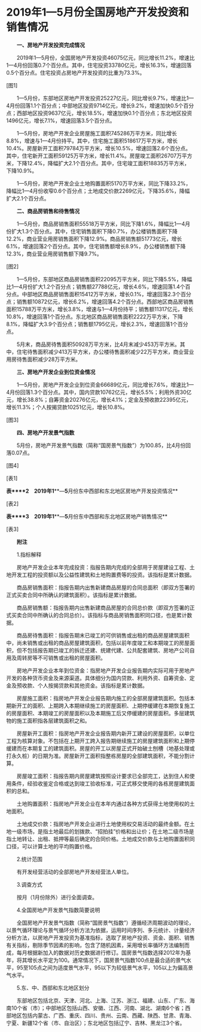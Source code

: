 # 2019年1—5月份全国房地产开发投资和销售情况

　　**一、房地产开发投资完成情况**

　　2019年1—5月份，全国房地产开发投资46075亿元，同比增长11.2%，增速比1—4月份回落0.7个百分点。其中，住宅投资33780亿元，增长16.3%，增速回落0.5个百分点。住宅投资占房地产开发投资的比重为73.3%。

\[图1\]

　　1—5月份，东部地区房地产开发投资25227亿元，同比增长9.7%，增速比1—4月份回落1.1个百分点；中部地区投资9714亿元，增长9.2%，增速加快0.5个百分点；西部地区投资9637亿元，增长18.5%，增速加快0.1个百分点；东北地区投资1496亿元，增长7.1%，增速回落3.5个百分点。

　　1—5月份，房地产开发企业房屋施工面积745286万平方米，同比增长8.8%，增速与1—4月份持平。其中，住宅施工面积518617万平方米，增长10.4%。房屋新开工面积79784万平方米，增长10.5%，增速回落2.6个百分点。其中，住宅新开工面积59125万平方米，增长11.4%。房屋竣工面积26707万平方米，下降12.4%，降幅扩大2.1个百分点。其中，住宅竣工面积18835万平方米，下降10.9%。

　　1—5月份，房地产开发企业土地购置面积5170万平方米，同比下降33.2%，降幅比1—4月份收窄0.6个百分点；土地成交价款2269亿元，下降35.6%，降幅扩大2.1个百分点。

　　**二、商品房销售和待售情况**

　　1—5月份，商品房销售面积55518万平方米，同比下降1.6%，降幅比1—4月份扩大1.3个百分点。其中，住宅销售面积下降0.7%，办公楼销售面积下降12.2%，商业营业用房销售面积下降12.9%。商品房销售额51773亿元，增长6.1%，增速回落2个百分点。其中，住宅销售额增长8.9%，办公楼销售额下降12.3%，商业营业用房销售额下降9.7%。

\[图2\]

　　1—5月份，东部地区商品房销售面积22095万平方米，同比下降5.5%，降幅比1—4月份扩大1.2个百分点；销售额27788亿元，增长4.6%，增速回落1.4个百分点。中部地区商品房销售面积15412万平方米，增长0.1%，增速回落2.3个百分点；销售额10872亿元，增长6.2%，增速回落4.2个百分点。西部地区商品房销售面积15788万平方米，增长3.8%，增速与1—4月份持平；销售额11317亿元，增长10.8%，增速回落1个百分点。东北地区商品房销售面积2222万平方米，下降8.1%，降幅扩大3.9个百分点；销售额1795亿元，增长2.3%，增速回落1个百分点。

　　5月末，商品房待售面积50928万平方米，比4月末减少453万平方米。其中，住宅待售面积减少413万平方米，办公楼待售面积减少22万平方米，商业营业用房待售面积减少28万平方米。

　　**三、房地产开发企业到位资金情况**

　　1—5月份，房地产开发企业到位资金66689亿元，同比增长7.6%，增速比1—4月份回落1.3个百分点。其中，国内贷款10762亿元，增长5.5%；利用外资30亿元，增长38.8%；自筹资金20276亿元，增长4.1%；定金及预收款22395亿元，增长11.3%；个人按揭贷款10251亿元，增长10.8%。

\[图3\]

　　**四、房地产开发景气指数**

　　5月份，房地产开发景气指数（简称“国房景气指数”）为100.85，比4月份回落0.07点。

\[图4\]

\[表1\]

**表****2**　**2019****年****1****—****5****月份东中西部和东北地区房地产开发投资情况**

\[表2\]

**表****3**　**2019****年****1****—****5****月份东中西部和东北地区房地产销售情况**

\[表3\]

　　**附注**

　　1.指标解释

　　房地产开发企业本年完成投资：指报告期内完成的全部用于房屋建设工程、土地开发工程的投资额以及公益性建筑和土地购置费等的投资。该指标是累计数据。

　　商品房销售面积：指报告期内出售新建商品房屋的合同总面积（即双方签署的正式买卖合同中所确认的建筑面积）。该指标是累计数据。

　　商品房销售额：指报告期内出售新建商品房屋的合同总价款（即双方签署的正式买卖合同中所确认的合同总价）。该指标与商品房销售面积同口径，也是累计数据。

　　商品房待售面积：指报告期末已竣工的可供销售或出租的商品房屋建筑面积中，尚未销售或出租的商品房屋建筑面积，包括以前年度竣工和本期竣工的房屋面积，但不包括报告期已竣工的拆迁还建、统建代建、公共配套建筑、房地产公司自用及周转房等不可销售或出租的房屋面积。

　　房地产开发企业本年到位资金：指房地产开发企业报告期内实际可用于房地产开发的各种货币资金及来源渠道。具体细分为国内贷款、利用外资、自筹资金、定金及预收款、个人按揭贷款和其他资金。该指标是累计数据。

　　房屋施工面积：指房地产开发企业报告期内施工的全部房屋建筑面积。包括本期新开工的面积、上期跨入本期继续施工的房屋面积、上期停缓建在本期恢复施工的房屋面积、本期竣工的房屋面积以及本期施工后又停缓建的房屋面积。多层建筑物的施工面积指各层建筑面积之和。

　　房屋新开工面积：指房地产开发企业报告期内新开工建设的房屋面积，以单位工程为核算对象。不包括在上期开工跨入报告期继续施工的房屋建筑面积和上期停缓建而在本期复工的建筑面积。房屋的开工以房屋正式开始破土刨槽（地基处理或打永久桩）的日期为准。房屋新开工面积指整栋房屋的全部建筑面积，不能分割计算。

　　房屋竣工面积：指报告期内房屋建筑按照设计要求已全部完工，达到住人和使用条件，经验收鉴定合格或达到竣工验收标准，可正式移交使用的各栋房屋建筑面积的总和。

　　土地购置面积：指房地产开发企业在本年内通过各种方式获得土地使用权的土地面积。

　　土地成交价款：指房地产开发企业进行土地使用权交易活动的最终金额。在土地一级市场，是指土地最后的划拨款、“招拍挂”价格和出让价；在土地二级市场是指土地转让、出租、抵押等最后确定的合同价格。土地成交价款与土地购置面积同口径，可以计算土地的平均购置价格。

　　2.统计范围

　　有开发经营活动的全部房地产开发经营法人单位。

　　3.调查方式

　　按月（1月份除外）进行全面调查。

　　4.全国房地产开发景气指数简要说明

　　全国房地产开发景气指数（简称“国房景气指数”）遵循经济周期波动的理论，以景气循环理论与景气循环分析方法为依据，运用时间序列、多元统计、计量经济分析方法，以房地产开发投资为基准指标，选取了房地产投资、资金、面积、销售有关指标，剔除季节因素的影响，包含了随机因素，采用增长率循环方法编制而成，每月根据新加入的数据对历史数据进行修订。国房景气指数选择2012年为基年，将其增长水平定为100。通常情况下，国房景气指数100点是最合适的景气水平，95至105点之间为适度景气水平，95以下为较低景气水平，105以上为偏高景气水平。

　　5.东、中、西部和东北地区划分

　　东部地区包括北京、天津、河北、上海、江苏、浙江、福建、山东、广东、海南10个省（市）；中部地区包括山西、安徽、江西、河南、湖北、湖南6个省；西部地区包括内蒙古、广西、重庆、四川、贵州、云南、西藏、陕西、甘肃、青海、宁夏、新疆12个省（市、自治区）；东北地区包括辽宁、吉林、黑龙江3个省。